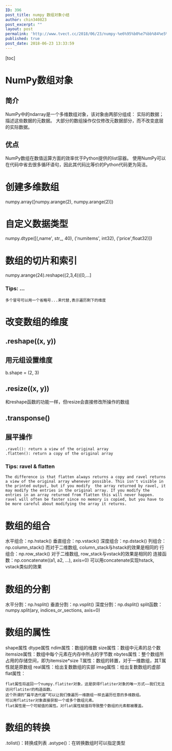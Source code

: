 ```yaml
---
ID: 396
post_title: numpy 数组对象小结
author: chin340823
post_excerpt: ""
layout: post
permalink: 'http://www.tvect.cc/2018/06/23/numpy-%e6%95%b0%e7%bb%84%e5%af%b9%e8%b1%a1%e5%b0%8f%e7%bb%93/'
published: true
post_date: 2018-06-23 13:33:59
---
```

[toc]

<h1>NumPy数组对象</h1>

<h2>简介</h2>

NumPy中的ndarray是一个多维数组对象，该对象由两部分组成：
    实际的数据；
    描述这些数据的元数据。
大部分的数组操作仅仅修改元数据部分，而不改变底层的实际数据。

<h2>优点</h2>

NumPy数组在数值运算方面的效率优于Python提供的list容器。 
使用NumPy可以在代码中省去很多循环语句，因此其代码比等价的Python代码更为简洁。

<h1>创建多维数组</h1>

numpy.array([numpy.arange(2), numpy.arange(2)])

<h1>自定义数据类型</h1>

numpy.dtype([(,name', str_, 40), ('numitems', int32), ('price',float32)])

<h1>数组的切片和索引</h1>

numpy.arange(24).reshape((2,3,4))[0,...]

<h3>Tips: ...</h3>

<pre class="prism-highlight line-numbers" data-start="1"><code class="language-null">多个冒号可以用一个省略号...来代替,表示遍历剩下的维度
</code></pre>

<h1>改变数组的维度</h1>

<h2>.reshape((x, y))</h2>

<h2>用元组设置维度</h2>

b.shape = (2, 3)

<h2>.resize((x, y))</h2>

和reshape函数的功能一样，但resize会直接修改所操作的数组

<h2>.transponse()</h2>

<h2>展平操作</h2>

<pre class="prism-highlight line-numbers" data-start="1"><code class="language-null">.ravel(): return a view of the original array
.flatten(): return a copy of the original array
</code></pre>

<h3>Tips: ravel &amp; flatten</h3>

<pre class="prism-highlight line-numbers" data-start="1"><code class="language-null">The difference is that flatten always returns a copy and ravel returns a view of the original array whenever possible. This isn't visible in the printed output, but if you modify  the array returned by ravel, it may modify the entries in the original array. If you modify the entries in an array returned from flatten this will never happen. ravel will often be faster since no memory is copied, but you have to be more careful about modifying the array it returns.
</code></pre>

<h1>数组的组合</h1>

水平组合：np.hstack()
垂直组合：np.vstack()
深度组合：np.dstack()
列组合：np.column_stack()    而对于二维数组, column_stack与hstack的效果是相同的
行组合：np.row_stack()    对于二维数组, row_stack与vstack的效果是相同的
连接函数：np.concatenate((a1, a2, ...), axis=0)    可以用concatenate实现hstack, vstack类似的效果

<h1>数组的分割</h1>

水平分割：np.hsplit()
垂直分割：np.vsplit()
深度分割：np.dsplit()
split函数：numpy.split(ary, indices_or_sections, axis=0)

<h1>数组的属性</h1>

shape属性
dtype属性
ndim属性：数组的维数
size属性：数组中元素的总个数
itemsize属性：数组中每个元素在内存中所占的字节数
nbytes属性：整个数组所占用的存储空间，即为itemsize*size
T属性：数组的转置，对于一维数组，其T属性就是原数组
real属性：给出复数数组的实部
imag属性：给出复数数组的虚部
flat属性：

<pre class="prism-highlight line-numbers" data-start="1"><code class="language-null">flat属性将返回一个numpy.flatiter对象，这是获得flatiter对象的唯一方式——我们无法访问flatiter的构造函数。
这个所谓的“扁平迭代器”可以让我们像遍历一维数组一样去遍历任意的多维数组。
可以用flatiter对象直接获取一个或多个数组元素。
flat属性是一个可赋值的属性。对flat属性赋值将导致整个数组的元素都被覆盖。
</code></pre>

<h1>数组的转换</h1>

.tolist()：转换成列表
.astype()：在转换数组时可以指定类型